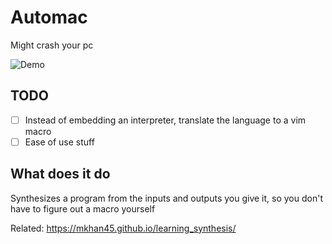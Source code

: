# Automac

Might crash your pc

![Demo](./demo.gif)

## TODO

- [ ] Instead of embedding an interpreter, translate the language to a vim macro
- [ ] Ease of use stuff

## What does it do

Synthesizes a program from the inputs and outputs you give it, so you don't have
to figure out a macro yourself

Related: <https://mkhan45.github.io/learning_synthesis/>
